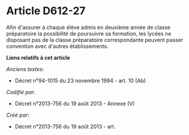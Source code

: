 # Article D612-27

Afin d'assurer à chaque élève admis en deuxième année de classe préparatoire la possibilité de poursuivre sa formation, les
lycées ne disposant pas de la classe préparatoire correspondante peuvent passer convention avec d'autres établissements.

**Liens relatifs à cet article**

_Anciens textes_:

  - Décret n°94-1015 du 23 novembre 1994 - art. 10 (Ab)

_Codifié par_:

  - Décret n°2013-756 du 19 août 2013 -  Annexe (V)

_Créé par_:

  - Décret n°2013-756 du 19 août 2013 - art.
